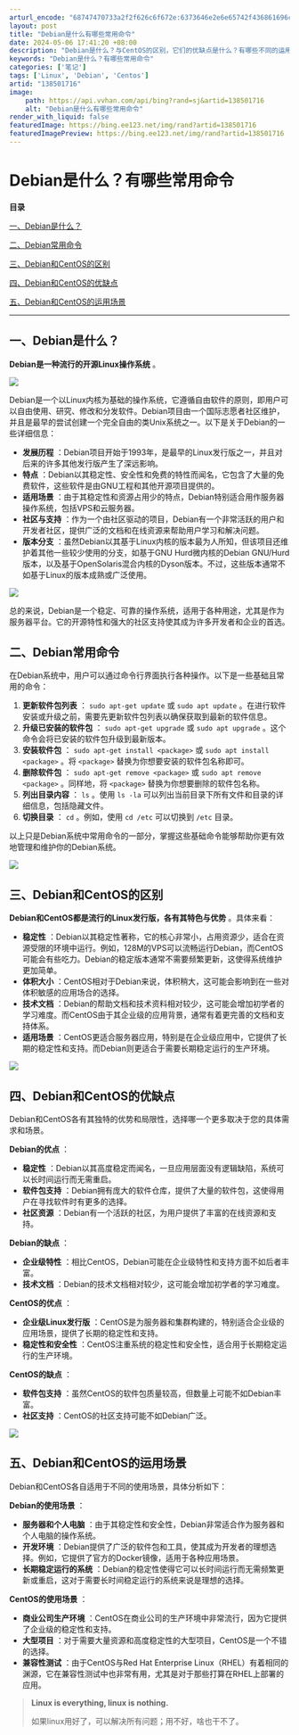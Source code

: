 ```yaml
---
arturl_encode: "68747470733a2f2f626c6f672e:6373646e2e6e65742f436861696c616e67436f6d70616e792f:61727469636c652f64657461696c732f313338353031373136"
layout: post
title: "Debian是什么有哪些常用命令"
date: 2024-05-06 17:41:20 +08:00
description: "Debian是什么？与CentOS的区别，它们的优缺点是什么？有哪些不同的运用场景？"
keywords: "Debian是什么？有哪些常用命令"
categories: ['笔记']
tags: ['Linux', 'Debian', 'Centos']
artid: "138501716"
image:
    path: https://api.vvhan.com/api/bing?rand=sj&artid=138501716
    alt: "Debian是什么有哪些常用命令"
render_with_liquid: false
featuredImage: https://bing.ee123.net/img/rand?artid=138501716
featuredImagePreview: https://bing.ee123.net/img/rand?artid=138501716
---
```


# Debian是什么？有哪些常用命令

**目录**

[一、Debian是什么？](#%E4%B8%80%E3%80%81Debian%E6%98%AF%E4%BB%80%E4%B9%88%EF%BC%9F%C2%A0%20%C2%A0%20%C2%A0%20%C2%A0%C2%A0)

[二、Debian常用命令](#%E4%BA%8C%E3%80%81Debian%E5%B8%B8%E7%94%A8%E5%91%BD%E4%BB%A4%C2%A0)

[三、Debian和CentOS的区别](#%E4%B8%89%E3%80%81Debian%E5%92%8CCentOS%E7%9A%84%E5%8C%BA%E5%88%AB)

[四、Debian和CentOS的优缺点](#%E5%9B%9B%E3%80%81Debian%E5%92%8CCentOS%E7%9A%84%E4%BC%98%E7%BC%BA%E7%82%B9)

[五、Debian和CentOS的运用场景](#%E4%BA%94%E3%80%81Debian%E5%92%8CCentOS%E7%9A%84%E8%BF%90%E7%94%A8%E5%9C%BA%E6%99%AF)

---

## **一、Debian是什么？**

**Debian是一种流行的开源Linux操作系统**
。

![](https://i-blog.csdnimg.cn/blog_migrate/dd75fd5ddddc2c9661fb62b80e85fb9b.png)

Debian是一个以Linux内核为基础的操作系统，它遵循自由软件的原则，即用户可以自由使用、研究、修改和分发软件。Debian项目由一个国际志愿者社区维护，并且是最早的尝试创建一个完全自由的类Unix系统之一。以下是关于Debian的一些详细信息：

* **发展历程**
  ：Debian项目开始于1993年，是最早的Linux发行版之一，并且对后来的许多其他发行版产生了深远影响。
* **特点**
  ：Debian以其稳定性、安全性和免费的特性而闻名，它包含了大量的免费软件，这些软件是由GNU工程和其他开源项目提供的。
* **适用场景**
  ：由于其稳定性和资源占用少的特点，Debian特别适合用作服务器操作系统，包括VPS和云服务器。
* **社区与支持**
  ：作为一个由社区驱动的项目，Debian有一个非常活跃的用户和开发者社区，提供广泛的文档和在线资源来帮助用户学习和解决问题。
* **版本分支**
  ：虽然Debian以其基于Linux内核的版本最为人所知，但该项目还维护着其他一些较少使用的分支，如基于GNU Hurd微内核的Debian GNU/Hurd版本，以及基于OpenSolaris混合内核的Dyson版本。不过，这些版本通常不如基于Linux的版本成熟或广泛使用。

![](https://i-blog.csdnimg.cn/blog_migrate/7e5cc4ce1b39b67c131cac0b1a9fda8d.png)

总的来说，Debian是一个稳定、可靠的操作系统，适用于各种用途，尤其是作为服务器平台。它的开源特性和强大的社区支持使其成为许多开发者和企业的首选。

## **二、Debian常用命令**

在Debian系统中，用户可以通过命令行界面执行各种操作。以下是一些基础且常用的命令：

1. **更新软件包列表**
   ：
   `sudo apt-get update`
   或
   `sudo apt update`
   。在进行软件安装或升级之前，需要先更新软件包列表以确保获取到最新的软件信息。
2. **升级已安装的软件包**
   ：
   `sudo apt-get upgrade`
   或
   `sudo apt upgrade`
   。这个命令会将已安装的软件包升级到最新版本。
3. **安装软件包**
   ：
   `sudo apt-get install <package>`
   或
   `sudo apt install <package>`
   。将
   `<package>`
   替换为你想要安装的软件包名称即可。
4. **删除软件包**
   ：
   `sudo apt-get remove <package>`
   或
   `sudo apt remove <package>`
   。同样地，将
   `<package>`
   替换为你想要删除的软件包名称。
5. **列出目录内容**
   ：
   `ls`
   。使用
   `ls -la`
   可以列出当前目录下所有文件和目录的详细信息，包括隐藏文件。
6. **切换目录**
   ：
   `cd`
   。例如，使用
   `cd /etc`
   可以切换到
   `/etc`
   目录。

以上只是Debian系统中常用命令的一部分，掌握这些基础命令能够帮助你更有效地管理和维护你的Debian系统。

![](https://i-blog.csdnimg.cn/blog_migrate/690f7d3dc94b835ee357a0982bf4c167.png)

## **三、Debian和CentOS的区别**

**Debian和CentOS都是流行的Linux发行版，各有其特色与优势**
。具体来看：

* **稳定性**
  ：Debian以其稳定性著称，它的核心非常小，占用资源少，适合在资源受限的环境中运行。例如，128M的VPS可以流畅运行Debian，而CentOS可能会有些吃力。Debian的稳定版本通常不需要频繁更新，这使得系统维护更加简单。
* **体积大小**
  ：CentOS相对于Debian来说，体积稍大，这可能会影响到在一些对体积敏感的应用场合的选择。
* **技术文档**
  ：Debian的帮助文档和技术资料相对较少，这可能会增加初学者的学习难度。而CentOS由于其企业级的应用背景，通常有着更完善的文档和支持体系。
* **适用场景**
  ：CentOS更适合服务器应用，特别是在企业级应用中，它提供了长期的稳定性和支持。而Debian则更适合于需要长期稳定运行的生产环境。

![](https://i-blog.csdnimg.cn/blog_migrate/bd7bb8fa6086a803cc6bc0d8fcf3a7de.png)

## **四、Debian和CentOS的优缺点**

Debian和CentOS各有其独特的优势和局限性，选择哪一个更多取决于您的具体需求和场景。

**Debian的优点**
：

* **稳定性**
  ：Debian以其高度稳定而闻名，一旦应用层面没有逻辑缺陷，系统可以长时间运行而无需重启。
* **软件包支持**
  ：Debian拥有庞大的软件仓库，提供了大量的软件包，这使得用户在寻找软件时有更多的选择。
* **社区资源**
  ：Debian有一个活跃的社区，为用户提供了丰富的在线资源和支持。

**Debian的缺点**
：

* **企业级特性**
  ：相比CentOS，Debian可能在企业级特性和支持方面不如后者丰富。
* **技术文档**
  ：Debian的技术文档相对较少，这可能会增加初学者的学习难度。

**CentOS的优点**
：

* **企业级Linux发行版**
  ：CentOS是为服务器和集群构建的，特别适合企业级的应用场景，提供了长期的稳定性和支持。
* **稳定性和安全性**
  ：CentOS注重系统的稳定性和安全性，适合用于长期稳定运行的生产环境。

**CentOS的缺点**
：

* **软件包支持**
  ：虽然CentOS的软件包质量较高，但数量上可能不如Debian丰富。
* **社区支持**
  ：CentOS的社区支持可能不如Debian广泛。

![](https://i-blog.csdnimg.cn/blog_migrate/e8b12244827dc7909599213af70687bc.png)

## **五、Debian和CentOS的运用场景**

Debian和CentOS各自适用于不同的使用场景，具体分析如下：

**Debian的使用场景**
：

* **服务器和个人电脑**
  ：由于其稳定性和安全性，Debian非常适合作为服务器和个人电脑的操作系统。
* **开发环境**
  ：Debian提供了广泛的软件包和工具，使其成为开发者的理想选择。例如，它提供了官方的Docker镜像，适用于各种应用场景。
* **长期稳定运行的系统**
  ：Debian的稳定性使得它可以长时间运行而无需频繁更新或重启，这对于需要长时间稳定运行的系统来说是理想的选择。

**CentOS的使用场景**
：

* **商业公司生产环境**
  ：CentOS在商业公司的生产环境中非常流行，因为它提供了企业级的稳定性和支持。
* **大型项目**
  ：对于需要大量资源和高度稳定性的大型项目，CentOS是一个不错的选择。
* **兼容性测试**
  ：由于CentOS与Red Hat Enterprise Linux（RHEL）有着相同的渊源，它在兼容性测试中也非常有用，尤其是对于那些打算在RHEL上部署的应用。

> **Linux is everything, linux is nothing.**
>   
>
> 如果linux用好了，可以解决所有问题；用不好，啥也干不了。